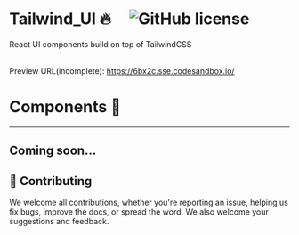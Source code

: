 # Tailwind_UI :fire: &nbsp;&nbsp;&nbsp; ![GitHub license](https://img.shields.io/badge/license-MIT-blue.svg)

React UI components build on top of TailwindCSS
<br/>
<br/>

Preview URL(incomplete): https://6bx2c.sse.codesandbox.io/

# Components :electric_plug:

---
Coming soon...
---

## :handshake: Contributing

We welcome all contributions, whether you're reporting an issue, helping us fix bugs, improve the docs, or spread the word. We also welcome your suggestions and feedback.
